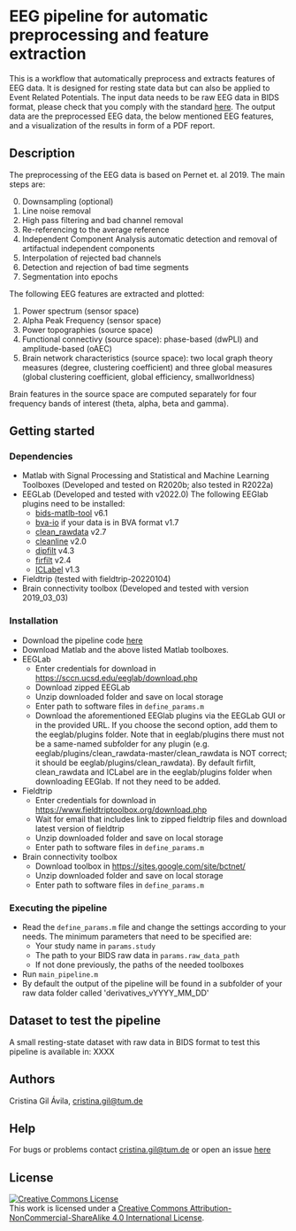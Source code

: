 # EEG pipeline for automatic preprocessing and feature extraction

This is a workflow that automatically preprocess and extracts features of EEG data. It is designed for resting state data but can also be applied to Event Related Potentials. The input data needs to be raw EEG data in BIDS format, please check that you comply with the standard [here](https://bids-standard.github.io/bids-validator/). The output data are the preprocessed EEG data, the below mentioned EEG features, and a visualization of the results in form of a PDF report.

## Description
The preprocessing of the EEG data is based on Pernet et. al 2019. The main steps are:

0. Downsampling (optional)
1. Line noise removal
2. High pass filtering and bad channel removal
3. Re-referencing to the average reference
4. Independent Component Analysis automatic detection and removal of artifactual independent components
5. Interpolation of rejected bad channels
6. Detection and rejection of bad time segments
7. Segmentation into epochs 


The following EEG features are extracted and plotted:
1. Power spectrum (sensor space)
2. Alpha Peak Frequency (sensor space)
3. Power topographies (source space)
4. Functional connectivy (source space): phase-based (dwPLI) and amplitude-based (oAEC) 
5. Brain network characteristics (source space): two local graph theory measures (degree, clustering coefficient) and three global measures (global clustering coefficient, global efficiency, smallworldness)

Brain features in the source space are computed separately for four frequency bands of interest (theta, alpha, beta and gamma). 

## Getting started
### Dependencies
* Matlab with Signal Processing and Statistical and Machine Learning Toolboxes (Developed and tested on R2020b; also tested in R2022a)
* EEGLab (Developed and tested with v2022.0) The following EEGlab plugins need to be installed:
    * [bids-matlb-tool](https://github.com/sccn/bids-matlab-tools) v6.1 
    * [bva-io](https://github.com/arnodelorme/bva-io) if your data is in BVA format v1.7
    * [clean_rawdata](https://github.com/sccn/clean_rawdata) v2.7
    * [cleanline](https://github.com/sccn/cleanline) v2.0
    * [dipfilt](https://github.com/sccn/dipfit) v4.3
    * [firfilt](https://widmann/firfilt) v2.4
    * [ICLabel](https://github.com/sccn/ICLabel) v1.3
* Fieldtrip (tested with fieldtrip-20220104)
* Brain connectivity toolbox (Developed and tested with version 2019_03_03) 

### Installation
* Download the pipeline code [here](https://github.com/crisglav/eeg-pipeline)
* Download Matlab and the above listed Matlab toolboxes.
* EEGLab
    * Enter credentials for download in https://sccn.ucsd.edu/eeglab/download.php
    * Download zipped EEGLab
    * Unzip downloaded folder and save on local storage
    * Enter path to software files in `define_params.m`
    * Download the aforementioned EEGlab plugins via the EEGLab GUI or in the provided URL. If you choose the second option, add them to the eeglab/plugins folder. 
      Note that in eeglab/plugins there must not be a same-named subfolder for any plugin (e.g. eeglab/plugins/clean_rawdata-master/clean_rawdata is NOT correct;
      it should be eeglab/plugins/clean_rawdata). By default firfilt, clean_rawdata and ICLabel are in the eeglab/plugins folder when downloading EEGlab.
      If not they need to be added.
* Fieldtrip
    * Enter credentials for download in https://www.fieldtriptoolbox.org/download.php
    * Wait for email that includes link to zipped fieldtrip files and download latest version of fieldtrip
    * Unzip downloaded folder and save on local storage
    * Enter path to software files in `define_params.m`
* Brain connectivity toolbox
    * Download toolbox in https://sites.google.com/site/bctnet/
    * Unzip downloaded folder and save on local storage
    * Enter path to software files in `define_params.m`

### Executing the pipeline
* Read the `define_params.m` file and change the settings according to your needs. The minimum parameters that need to be specified are: 
    * Your study name in `params.study`
    * The path to your BIDS raw data in `params.raw_data_path`
    * If not done previously, the paths of the needed toolboxes
* Run `main_pipeline.m`
* By default the output of the pipeline will be found in a subfolder of your raw data folder called 'derivatives_vYYYY_MM_DD'

## Dataset to test the pipeline
A small resting-state dataset with raw data in BIDS format to test this pipeline is available in: XXXX

## Authors
Cristina Gil Ávila, cristina.gil@tum.de

## Help
For bugs or problems contact cristina.gil@tum.de or open an issue [here](https://github.com/crisglav/eeg-pipeline)

## License
<a rel="license" href="http://creativecommons.org/licenses/by-nc-sa/4.0/"><img alt="Creative Commons License" style="border-width:0" src="https://i.creativecommons.org/l/by-nc-sa/4.0/88x31.png" /></a><br />This work is licensed under a <a rel="license" href="http://creativecommons.org/licenses/by-nc-sa/4.0/">Creative Commons Attribution-NonCommercial-ShareAlike 4.0 International License</a>.
